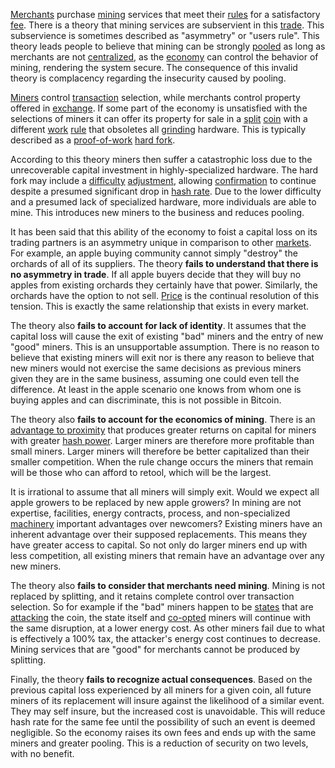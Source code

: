 [Merchants](Glossary#merchant) purchase [mining](Glossary#mine) services that meet their [rules](Glossary#consensus-rules) for a satisfactory [fee](Glossary#fee). There is a theory that mining services are subservient in this [trade](Glossary#trade). This subservience is sometimes described as "asymmetry" or "users rule". This theory leads people to believe that mining can be strongly [pooled](Glossary#pooling) as long as merchants are not [centralized](Glossary#centralization), as the [economy](Glossary#economy) can control the behavior of mining, rendering the system secure. The consequence of this invalid theory is complacency regarding the insecurity caused by pooling.

[Miners](Glossary#miner) control [transaction](Glossary#transaction) selection, while merchants control property offered in [exchange](Glossary#exchange). If some part of the economy is unsatisfied with the selections of miners it can offer its property for sale in a [split](Glossary#split) [coin](Glossary#coin) with a different [work](Glossary#work) [rule](Glossary#rule) that obsoletes all [grinding](Glossary#grind) hardware. This is typically described as a [proof-of-work](Glossary#proof) [hard fork](Glossary#hard-fork).

According to this theory miners then suffer a catastrophic loss due to the unrecoverable capital investment in highly-specialized hardware. The hard fork may include a [difficulty](Glossary#difficulty) [adjustment](Glossary#adjustment), allowing [confirmation](Glossary#confirmation) to continue despite a presumed significant drop in [hash rate](Glossary#hash-rate). Due to the lower difficulty and a presumed lack of specialized hardware, more individuals are able to mine. This introduces new miners to the business and reduces pooling.

It has been said that this ability of the economy to foist a capital loss on its trading partners is an asymmetry unique in comparison to other [markets](Glossary#market). For example, an apple buying community cannot simply "destroy" the orchards of all of its suppliers. The theory **fails to understand that there is no asymmetry in trade**. If all apple buyers decide that they will buy no apples from existing orchards they certainly have that power. Similarly, the orchards have the option to not sell. [Price](Glossary#price) is the continual resolution of this tension. This is exactly the same relationship that exists in every market.

The theory also **fails to account for lack of identity**. It assumes that the capital loss will cause the exit of existing "bad" miners and the entry of new "good" miners. This is an unsupportable assumption. There is no reason to believe that existing miners will exit nor is there any reason to believe that new miners would not exercise the same decisions as previous miners given they are in the same business, assuming one could even tell the difference. At least in the apple scenario one knows from whom one is buying apples and can discriminate, this is not possible in Bitcoin.

The theory also **fails to account for the economics of mining**. There is an [advantage to proximity](Proximity-Premium-Flaw) that produces greater returns on capital for miners with greater [hash power](Glossary#hash-power). Larger miners are therefore more profitable than small miners. Larger miners will therefore be better capitalized than their smaller competition. When the rule change occurs the miners that remain will be those who can afford to retool, which will be the largest.

It is irrational to assume that all miners will simply exit. Would we expect all apple growers to be replaced by new apple growers? In mining are not expertise, facilities, energy contracts, process, and non-specialized [machinery](Glossary#machine) important advantages over newcomers? Existing miners have an inherent advantage over their supposed replacements. This means they have greater access to capital. So not only do larger miners end up with less competition, all existing miners that remain have an advantage over any new miners.

The theory also **fails to consider that merchants need mining**. Mining is not replaced by splitting, and it retains complete control over transaction selection. So for example if the "bad" miners happen to be [states](Glossary#state) that are [attacking](Glossary#attack) the coin, the state itself and [co-opted](Glossary#co-option) miners will continue with the same disruption, at a lower energy cost. As other miners fail due to what is effectively a 100% tax, the attacker's energy cost continues to decrease. Mining services that are "good" for merchants cannot be produced by splitting.

Finally, the theory **fails to recognize actual consequences**. Based on the previous capital loss experienced by all miners for a given coin, all future miners of its replacement will insure against the likelihood of a similar event. They may self insure, but the increased cost is unavoidable. This will reduce hash rate for the same fee until the possibility of such an event is deemed negligible. So the economy raises its own fees and ends up with the same miners and greater pooling. This is a reduction of security on two levels, with no benefit.